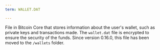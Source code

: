 ```yaml
---
term: WALLET.DAT

---
```

File in Bitcoin Core that stores information about the user's wallet, such as private keys and transactions made. The `wallet.dat` file is encrypted to ensure the security of the funds. Since version 0.16.0, this file has been moved to the `/wallets` folder.